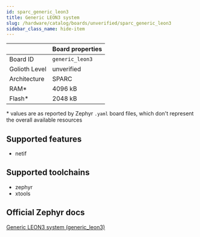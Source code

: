 ```yaml
---
id: sparc_generic_leon3
title: Generic LEON3 system
slug: /hardware/catalog/boards/unverified/sparc_generic_leon3
sidebar_class_name: hide-item
---
```


[//]: # (This is an auto-generated file, do not edit! Changes to it will be lost upon re-generation)



|                | Board properties     |
| -------------  | -------------------- |
| Board ID       | `generic_leon3` |
| Golioth Level  | unverified       |
| Architecture   | SPARC |
| RAM*           | 4096 kB |
| Flash*         | 2048 kB |

\* values are as reported by Zephyr `.yaml` board files, which don't represent the overall available resources



## Supported features

* netif

## Supported toolchains

* zephyr
* xtools

## Official Zephyr docs

[Generic LEON3 system (generic_leon3)](https://docs.zephyrproject.org/latest/boards/sparc/generic_leon3/doc/index.html)
